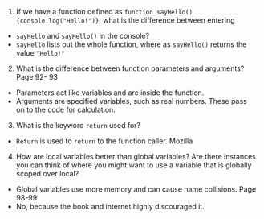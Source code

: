 1.  If we have a function defined as `function sayHello(){console.log("Hello!")}`, what is the difference between entering
* `sayHello` and `sayHello()` in the console?
* `sayHello` lists out the whole function, where as `sayHello()` returns the value `"Hello!"`

2.  What is the difference between function parameters and arguments?
Page 92- 93
* Parameters act like variables and are inside the function.
* Arguments are specified variables, such as real numbers. These pass on to the code for calculation.  

3.  What is the keyword `return` used for?
* `Return` is used to `return` to the function caller.
Mozilla

4.  How are local variables better than global variables? Are there instances you can think of where you might want to use a variable that is globally scoped over local?
* Global variables use more memory and can cause name collisions. Page 98-99
* No, because the book and internet highly discouraged it. 
